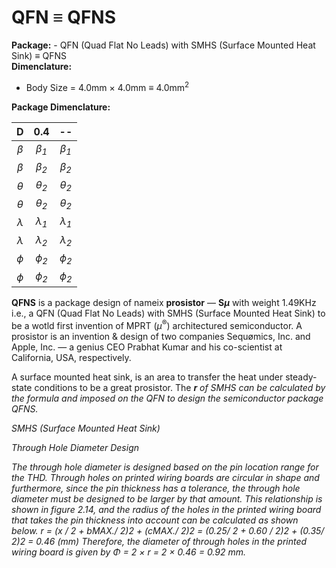 # QFN ≡ QFNS
<b>Package:</b> - QFN (Quad Flat No Leads) with SMHS (Surface Mounted Heat Sink) ≡ QFNS</br>
<b>Dimenclature:</b></br>
- Body Size = 4.0mm × 4.0mm ≡ 4.0mm<sup>2</sup>


<b>Package Dimenclature:</b></br>

|D|0.4|--|
|:--:|:--:|:--:|
|<i>β<sub></sub></i>|<i>β<sub>1</sub></i>|<i>β<sub>1</sub></i>|--|
|<i>β<sub></sub></i>|<i>β<sub>2</sub></i>|<i>β<sub>2</sub></i>|--|
|<i>θ<sub></sub></i>|<i>θ<sub>2</sub></i>|<i>θ<sub>2</sub></i>|--|
|<i>θ<sub></sub></i>|<i>θ<sub>2</sub></i>|<i>θ<sub>2</sub></i>|--|
|<i>λ<sub></sub></i>|<i>λ<sub>1</sub></i>|<i>λ<sub>1</sub></i>|--|
|<i>λ<sub></sub></i>|<i>λ<sub>2</sub></i>|<i>λ<sub>2</sub></i>|--|
|<i>ϕ<sub></sub></i>|<i>ϕ<sub>2</sub></i>|<i>ϕ<sub>2</sub></i>|--|
|<i>ϕ<sub></sub></i>|<i>ϕ<sub>2</sub></i>|<i>ϕ<sub>2</sub></i>|--|


<b>QFNS</b> is a package design of nameix <b>prosistor</b> — <b>S<i>μ</i></b> with weight 1.49KHz i.e., a QFN (Quad Flat No Leads) with SMHS (Surface Mounted Heat Sink) to be a wotld first invention of MPRT (<i>μ</i><sup>®</sup>) architectured semiconductor. A prosistor is an invention &amp; design of two companies Sequømics, Inc. and Apple, Inc. — a genius CEO Prabhat Kumar and his co-scientist at California, USA, respectively.

A surface mounted heat sink, is an area to transfer the heat under steady-state conditions to be a great prosistor. The <b><i>r</r></b> of SMHS can be calculated by the formula and imposed on the QFN to design the semiconductor package QFNS.






SMHS (Surface Mounted Heat Sink)

Through Hole Diameter Design

The through hole diameter is designed based on the pin location range for the THD. Through holes on printed wiring
boards are circular in shape and furthermore, since the pin thickness has a tolerance, the through hole diameter must be
designed to be larger by that amount.
This relationship is shown in figure 2.14, and the radius of the holes in the printed wiring board that takes the pin
thickness into account can be calculated as shown below.
r = (x / 2 + bMAX./ 2)2 + (cMAX./ 2)2
  = (0.25/ 2 + 0.60 / 2)2 + (0.35/ 2)2
  = 0.46 (mm)
Therefore, the diameter of through holes in the printed wiring board is given by Φ = 2 × r = 2 × 0.46 = 0.92 mm.
